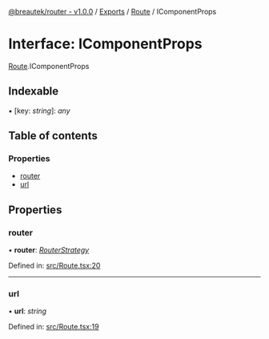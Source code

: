 [@breautek/router - v1.0.0](../README.md) / [Exports](../modules.md) / [Route](../modules/route.md) / IComponentProps

# Interface: IComponentProps

[Route](../modules/route.md).IComponentProps

## Indexable

▪ [key: *string*]: *any*

## Table of contents

### Properties

- [router](route.icomponentprops.md#router)
- [url](route.icomponentprops.md#url)

## Properties

### router

• **router**: [*RouterStrategy*](../classes/routerstrategy.routerstrategy-1.md)

Defined in: [src/Route.tsx:20](https://github.com/breautek/router/blob/6c82bce/src/Route.tsx#L20)

___

### url

• **url**: *string*

Defined in: [src/Route.tsx:19](https://github.com/breautek/router/blob/6c82bce/src/Route.tsx#L19)
